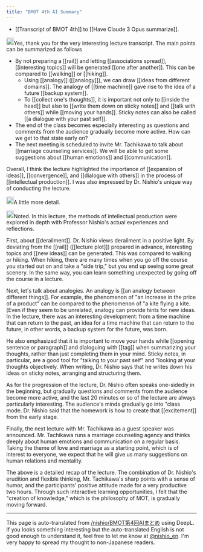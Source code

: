 ```yaml
---
title: "BMOT 4th AI Summary"
---
```


- [[Transcript of BMOT 4th]] to [[Have Claude 3 Opus summarize]].

<img src='https://scrapbox.io/api/pages/nishio-en/claude/icon' alt='claude.icon' height="19.5"/>Yes, thank you for the very interesting lecture transcript. The main points can be summarized as follows
- By not preparing a [[rail]] and letting [[associations spread]], [[interesting topics]] will be generated [[one after another]]. This can be compared to [[walking]] or [[hiking]].
    - Using [[analogy]] ([[analogy]]), we can draw [[ideas from different domains]]. The analogy of [[time machine]] gave rise to the idea of a future [[backup system]].
    - To [[collect one's thoughts]], it is important not only to [[inside the head]] but also to [[write them down on sticky notes]] and [[talk with others]] while [[moving your hands]]. Sticky notes can also be called [[a dialogue with your past self]].
- The end of the class becomes especially interesting as questions and comments from the audience gradually become more active. How can we get to that state early on?
- The next meeting is scheduled to invite Mr. Tachikawa to talk about [[marriage counseling services]]. We will be able to get some suggestions about [[human emotions]] and [[communication]].

Overall, I think the lecture highlighted the importance of [[expansion of ideas]], [[convergence]], and [[dialogue with others]] in the process of [[intellectual production]]. I was also impressed by Dr. Nishio's unique way of conducting the lecture.

<img src='https://scrapbox.io/api/pages/nishio-en/nishio/icon' alt='nishio.icon' height="19.5"/>A little more detail.

<img src='https://scrapbox.io/api/pages/nishio-en/claude/icon' alt='claude.icon' height="19.5"/>Noted. In this lecture, the methods of intellectual production were explored in depth with Professor Nishio's actual experiences and reflections.

First, about [[derailment]]. Dr. Nishio views derailment in a positive light. By deviating from the [[rail]] ([[lecture plot]]) prepared in advance, interesting topics and [[new ideas]] can be generated. This was compared to walking or hiking. When hiking, there are many times when you go off the course you started out on and take a "side trip," but you end up seeing some great scenery. In the same way, you can learn something unexpected by going off the course in a lecture.

Next, let's talk about analogies. An analogy is [[an analogy between different things]]. For example, the phenomenon of "an increase in the price of a product" can be compared to the phenomenon of "a kite flying a kite. [Even if they seem to be unrelated, analogy can provide hints for new ideas. In the lecture, there was an interesting development: from a time machine that can return to the past, an idea for a time machine that can return to the future, in other words, a backup system for the future, was born.

He also emphasized that it is important to move your hands while [[opening sentence or paragraph]] and dialoguing with [[tag]] when summarizing your thoughts, rather than just completing them in your mind. Sticky notes, in particular, are a good tool for "talking to your past self" and "looking at your thoughts objectively. When writing, Dr. Nishio says that he writes down his ideas on sticky notes, arranging and structuring them.

As for the progression of the lecture, Dr. Nishio often speaks one-sidedly in the beginning, but gradually questions and comments from the audience become more active, and the last 20 minutes or so of the lecture are always particularly interesting. The audience's minds gradually go into "class mode. Dr. Nishio said that the homework is how to create that [[excitement]] from the early stage.

Finally, the next lecture with Mr. Tachikawa as a guest speaker was announced. Mr. Tachikawa runs a marriage counseling agency and thinks deeply about human emotions and communication on a regular basis. Taking the theme of love and marriage as a starting point, which is of interest to everyone, we expect that he will give us many suggestions on human relations and mentality.

The above is a detailed recap of the lecture. The combination of Dr. Nishio's erudition and flexible thinking, Mr. Tachikawa's sharp points with a sense of humor, and the participants' positive attitude made for a very productive two hours. Through such interactive learning opportunities, I felt that the "creation of knowledge," which is the philosophy of MOT, is gradually moving forward.

---
This page is auto-translated from [/nishio/BMOT第4回AIまとめ](https://scrapbox.io/nishio/BMOT第4回AIまとめ) using DeepL. If you looks something interesting but the auto-translated English is not good enough to understand it, feel free to let me know at [@nishio_en](https://twitter.com/nishio_en). I'm very happy to spread my thought to non-Japanese readers.